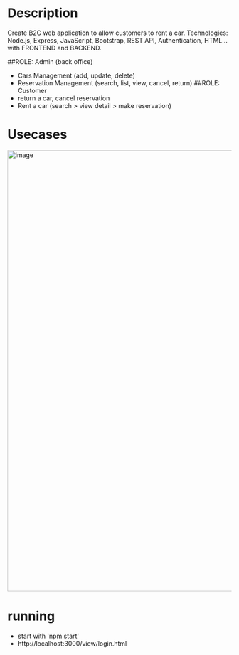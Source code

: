 # Description
Create B2C web application to allow customers to rent a car. Technologies: Node.js, Express, JavaScript, Bootstrap, REST API, Authentication, HTML... with FRONTEND and BACKEND.

##ROLE: Admin (back office)
 - Cars Management (add, update, delete)
 - Reservation Management (search, list, view, cancel, return)
##ROLE: Customer
- return a car, cancel reservation
- Rent a car (search > view detail > make reservation)

# Usecases
<img width="992" alt="image" src="https://github.com/longchangvn/472_FinalProject/assets/144931805/d3789c04-8b79-4ed9-b6f9-3a3c4595bf2b">

# running
- start with 'npm start'
- http://localhost:3000/view/login.html

